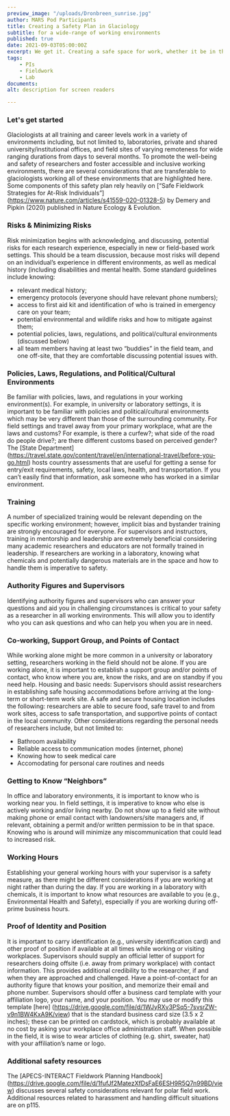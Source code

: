 ```yaml
---
preview_image: "/uploads/Dronbreen_sunrise.jpg"
author: MARS Pod Participants
title: Creating a Safety Plan in Glaciology
subtitle: for a wide-range of working environments
published: true
date: 2021-09-03T05:00:00Z
excerpt: We get it. Creating a safe space for work, whether it be in the lab or in the field is tough! Here are some resources for ensuring your work environment is safe, considerate, and fun.
tags: 
    - PIs
    - Fieldwork
    - Lab
documents:
alt: description for screen readers

---
```

### Let's get started
Glaciologists at all training and career levels work in a variety of environments including, but not limited to, laboratories, private and shared university/institutional offices, and field sites of varying remoteness for wide ranging durations from days to several months. To promote the well-being and safety of researchers and foster accessible and inclusive working environments, there are several considerations that are transferable to glaciologists working all of these environments that are highlighted here. Some components of this safety plan rely heavily on [“Safe Fieldwork Strategies for At-Risk Individuals”] (https://www.nature.com/articles/s41559-020-01328-5) by Demery and Pipkin (2020) published in Nature Ecology & Evolution. 

### Risks & Minimizing Risks 
Risk minimization begins with acknowledging, and discussing, potential risks for each research experience, especially in new or field-based work settings. This should be a team discussion, because most risks will depend on an individual’s experience in different environments, as well as medical history (including disabilities and mental health. Some standard guidelines include knowing:
* relevant medical history;
* emergency protocols (everyone should have relevant phone numbers);
* access to first aid kit and identification of who is trained in emergency care on your team;
* potential environmental and wildlife risks and how to mitigate against them;
* potential policies, laws, regulations, and political/cultural environments (discussed below)
* all team members having at least two “buddies” in the field team, and one off-site, that they are comfortable discussing potential issues with.

### Policies, Laws, Regulations, and Political/Cultural Environments 
Be familiar with policies, laws, and regulations in your working environment(s). For example, in university or laboratory settings, it is important to be familiar with policies and political/cultural environments which may be very different than those of the surrounding community. For field settings and travel away from your primary workplace, what are the laws and customs? For example, is there a curfew?; what side of the road do people drive?; are there different customs based on perceived gender? The [State Department] (https://travel.state.gov/content/travel/en/international-travel/before-you-go.html) hosts country assessments that are useful for getting a sense for entry/exit requirements, safety, local laws, health, and transportation. If you can’t easily find that information, ask someone who has worked in a similar environment.

### Training 
A number of specialized training would be relevant depending on the specific working environment; however, implicit bias and bystander training are strongly encouraged for everyone. For supervisors and instructors, training in mentorship and leadership are extremely beneficial considering many academic researchers and educators are not formally trained in leadership. If researchers are working in a laboratory, knowing what chemicals and potentially dangerous materials are in the space and how to handle them is imperative to safety.  

### Authority Figures and Supervisors
Identifying authority figures and supervisors who can answer your questions and aid you in challenging circumstances is critical to your safety as a researcher in all working environments. This will allow you to identify who you can ask questions and who can help you when you are in need.

### Co-working, Support Group, and Points of Contact
While working alone might be more common in a university or laboratory setting, researchers working in the field should not be alone. If you are working alone, it is important to establish a support group and/or points of contact, who know where you are, know the risks, and are on standby if you need help.
Housing and basic needs: Supervisors should assist researchers in establishing safe housing accommodations before arriving at the long-term or short-term work site. A safe and secure housing location includes the following: researchers are able to secure food, safe travel to and from work sites, access to safe transportation, and supportive points of contact in the local community. Other considerations regarding the personal needs of researchers include, but not limited to:
* Bathroom availability 
* Reliable access to communication modes (internet, phone)
* Knowing how to seek medical care
* Accomodating for personal care routines and needs

### Getting to Know “Neighbors”
In office and laboratory environments, it is important to know who is working near you. In field settings, it is imperative to know who else is actively working and/or living nearby. Do not show up to a field site without making phone or email contact with landowners/site managers and, if relevant, obtaining a permit and/or written permission to be in that space. Knowing who is around will minimize any miscommunication that could lead to increased risk.

### Working Hours
Establishing your general working hours with your supervisor is a safety measure, as there might be different considerations if you are working at night rather than during the day. If you are working in a laboratory with chemicals, it is important to know what resources are available to you (e.g., Environmental Health and Safety), especially if you are working during off-prime business hours.

### Proof of Identity and Position
It is important to carry identification (e.g., university identification card) and other proof of position if available at all times while working or visiting workplaces. Supervisors should supply an official letter of support for researchers doing offsite (i.e. away from primary workplace) with contact information. This provides additional credibility to the researcher, if and when they are approached and challenged. Have a point-of-contact for an authority figure that knows your position, and memorize their email and phone number. Supervisors should offer a business card template with your affiliation logo, your name, and your position. You may use or modify this template [here] (https://drive.google.com/file/d/1WJyRXv3PSq5-7svsrZW-v9n1BW4KxA9K/view) that is the standard business card size (3.5 x 2 inches); these can be printed on cardstock, which is probably available at no cost by asking your workplace office administration staff. When possible in the field, it is wise to wear articles of clothing (e.g. shirt, sweater, hat) with your affiliation’s name or logo. 

### Additional safety resources
The [APECS-INTERACT Fieldwork Planning Handbook] (https://drive.google.com/file/d/1fufJf2MatezXfDsFaE6ESH9R5Q7n99BD/view) discusses several safety considerations relevant for polar field work.  Additional resources related to harassment and handling difficult situations are on p115.
